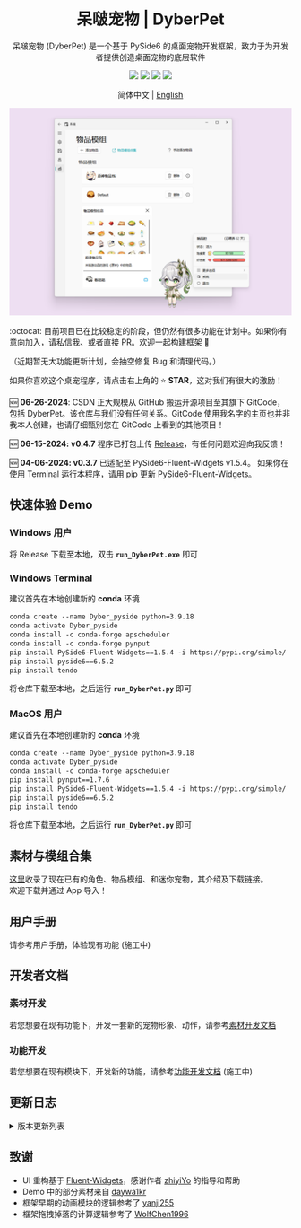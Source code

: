 <h1 align="center">
  呆啵宠物  |  DyberPet
</h1>

<p align="center">
  呆啵宠物 (DyberPet) 是一个基于 PySide6 的桌面宠物开发框架，致力于为开发者提供创造桌面宠物的底层软件
</p>

<p align="center">
  <a>
    <img src="https://img.shields.io/github/license/ChaozhongLiu/DyberPet.svg">
  </a>

  <a style="text-decoration:none">
    <img src="https://img.shields.io/github/downloads/ChaozhongLiu/DyberPet/total.svg"/>
  </a>

  <a style="text-decoration:none">
    <img src="https://img.shields.io/badge/python-3.9+-blue.svg" />
  </a>

  <a style="text-decoration:none">
    <img src="https://img.shields.io/badge/DyberPet-v0.4.9-green.svg"/>
  </a>
</p>

<p align="center">
简体中文 | <a href="README_EN.md">English</a>
</p>

![Interface](https://raw.githubusercontent.com/ChaozhongLiu/DyberPet/main/docs/DyberPet.png)

  
:octocat: 目前项目已在比较稳定的阶段，但仍然有很多功能在计划中。如果你有意向加入，请[私信我](https://space.bilibili.com/39307302)、或者直接 PR。欢迎一起构建框架 🥰 
  
（近期暂无大功能更新计划，会抽空修复 Bug 和清理代码。）
  
如果你喜欢这个桌宠程序，请点击右上角的 ⭐ **STAR**，这对我们有很大的激励！
  
:new: **06-26-2024**: CSDN 正大规模从 GitHub 搬运开源项目至其旗下 GitCode，包括 DyberPet。该仓库与我们没有任何关系。GitCode 使用我名字的主页也并非我本人创建，也请仔细甄别您在 GitCode 上看到的其他项目！
  
:new: **06-15-2024: v0.4.7** 程序已打包上传 [Release](https://github.com/ChaozhongLiu/DyberPet/releases/tag/v0.4.7)，有任何问题欢迎向我反馈！  
  
:new: **04-06-2024: v0.3.7** 已适配至 PySide6-Fluent-Widgets v1.5.4。 如果你在使用 Terminal 运行本程序，请用 pip 更新 PySide6-Fluent-Widgets。  
  
  
## 快速体验 Demo
### Windows 用户
  将 Release 下载至本地，双击 **``run_DyberPet.exe``** 即可


### Windows Terminal
  建议首先在本地创建新的 **conda** 环境  
  ```
  conda create --name Dyber_pyside python=3.9.18
  conda activate Dyber_pyside
  conda install -c conda-forge apscheduler
  conda install -c conda-forge pynput
  pip install PySide6-Fluent-Widgets==1.5.4 -i https://pypi.org/simple/
  pip install pyside6==6.5.2
  pip install tendo
  ```
  将仓库下载至本地，之后运行 **``run_DyberPet.py``** 即可

  
### MacOS 用户
  建议首先在本地创建新的 **conda** 环境  
  ```
  conda create --name Dyber_pyside python=3.9.18
  conda activate Dyber_pyside
  conda install -c conda-forge apscheduler
  pip install pynput==1.7.6
  pip install PySide6-Fluent-Widgets==1.5.4 -i https://pypi.org/simple/
  pip install pyside6==6.5.2
  pip install tendo
  ```
  将仓库下载至本地，之后运行 **``run_DyberPet.py``** 即可
  

## 素材与模组合集 

[这里](docs/collection.md)收录了现在已有的角色、物品模组、和迷你宠物，其介绍及下载链接。  
欢迎下载并通过 App 导入！
  
  

## 用户手册
请参考用户手册，体验现有功能 (施工中)




## 开发者文档
### 素材开发
若您想要在现有功能下，开发一套新的宠物形象、动作，请参考[素材开发文档](docs/art_dev.md)

### 功能开发
若您想要在现有模块下，开发新的功能，请参考[功能开发文档](README.md) (施工中)


## 更新日志

<details>
  <summary>版本更新列表</summary>
  
**v0.4.9 - 07/15/2024**
- 修复了取消专注时间再次开始后程序崩溃的 Bug
- 初始化的动作会被自动勾选加入播放列表
- 修复了部分 UI 显示不全的问题
- 优化了对话框的出现位置
- 修复了宠物默认动作存在 Anchor 时的正确初始位置

**v0.4.8 - 06/29/2024**
- 统一参数 ``set_fall`` 为 Boolean，并添加进了 settings.json 文件中

**v0.4.7 - 06/15/2024**
- 修复了系统界面一些对话框选项错误的问题
- 修复了缺少的语言类型的初始化问题
- 添加了软件更新提醒通知
- 添加了对应更新的翻译

**v0.4.6 - 05/11/2024**
- ``pet_conf.patpat`` 类型更换为 ``dict {0:"actname", 3:"actname2"}``, 可以给每个饱食度等级单独定义拍拍动画
- 更新了交互模块拍拍动画的播放逻辑，会首先按当前饱食度等级随机选取一个拍拍动画

**v0.4.5 - 05/10/2024**
- 重构了所有的数值条，解决了之前数值过小时 Bar 超出圆角边界的问题

**v0.4.4 - 05/07/2024**
- 添加了迷你宠物管理 UI 和功能
- 之前的 ``附属宠物/subpet`` 正式更名为 ``迷你宠物``
- 更新了系统面板的部分 UI

**v0.4.3 - 05/05/2024**
- 在基本设置中 添加了自定义应用主题色功能
- 在基本设置中 添加了检查更新的功能

**v0.4.2 - 05/04/2024**
- 简化了右键菜单结构
- 给宠物拖拽添加了反弹机制

**v0.4.2 - 05/03/2024**
- 添加了 ``自定义动作`` 和 ``动作设计`` 功能
- 完善了动画面板的功能和 UI
- 添加了动画面板相关的翻译
  
**v0.4.1 - 04/20/2024**
- ``ActData`` 添加了 ``special_act`` 属性
- 如果你曾在 04/18 - 04/20 之间测试使用过新的终端版本程序，或许需要删除 ``data/act_data.json`` 重新生成

**v0.4.1 - 04/18/2024**
- 在新的``ActData``基础上
  - 更新了交互模块、附件模块的逻辑
- 给 ``act``、``acc``、``anchor`` 添加了``跳过``的配置数值
  - 各模块判定为跳过动画是会按设定的逻辑执行
  - 动画模块&交互模块：按跳过的配置 图像静止不动
  - 附件模块：遇到跳过会暂时隐藏，直至下一个附件动画出现
- 下一步会开发动作模块 UI，用来自定义动作

**v0.4.0 - 04/14/2024**
- 重构了动画模块的配置数据结构 ``ActData``
- 在新的数据结构基础上
  - 更新了动画模块的逻辑
  - 更新了动画选择菜单的功能逻辑
  - ！交互模块仍未更新，可能会触发问题

**v0.3.7 - 04/09/2024**
- 给角色面板添加了更多的指南
- 角色如果包含 ``items`` 文件夹，会自动判定并导入其中的物品

**v0.3.7 - 04/06/2024**
- 通知栏剩余翻译完成
- 采用 Fluent-Widgets 优化了通知栏 UI
- 优化了缩放逻辑以避免在 MacOS 中的地面判断 bug
- 适配到了 Fluent-Widgets 1.5.4 版本；请尝试使用 pip 更新环境中的 PySide6-Fluent-Widgets

**v0.3.7 - 03/31/2024**
- 代办事项 UI 和功能完成
- 角色面板的翻译全部完成

**v0.3.6 - 03/15/2024**
- 每日进度功能代码更新
- 存档数据新增了 ``task_data.json``
  - 存档导出、快速存储时会被备份，但不会被导入
  - ``conf.py`` 中增加了 ``TaskData`` 的各种操作
  - App 启动时加载 ``settings.task_data``

**v0.3.6 - 03/05/2024**
- 专注任务功能代码基本完成
- 优化了番茄钟和专注时间倒计时UI的显示区域及其对主动画模块的影响

**v0.3.5 - 02/18/2024**
- 日常任务 UI 设计完毕
- 日常目标 UI init

**v0.3.5 - 02/04/2024**
- 日常任务 UI init

**v0.3.5 - 01/21/2024**
- 动作管理 UI init
- 将程序中几乎所有的 ``QImage`` 替换成了 ``QPixmap``，以节省内存，优化运行效率

**v0.3.4 - 01/21/2024**
- 商店购买和出售功能实装

**v0.3.4 - 01/18/2024**
- 商店 UI 同步角色属性进行刷新
  - 物品增减
  - 角色好感度变化
  - 切换角色
  - 导入存档
- 物品默认价格按星级提升

**v0.3.4 - 01/16/2024**
- 商店 UI 代码完成
  - 界面设计和代码完成
  - 实装了按字符搜索
  - 实装了按标签筛选
- 商店各项功能暂未完成

**v0.3.4 - 12/26/2023**
- 高分辨率屏幕图片缩放优化
- Avatar Label 生成方法优化
- 将默认未知 Icon 换成了空白图片

**v0.3.4 - 12/13/2023**
- BUFF系统 init
  - 物品（包括宠物）添加了 ``buff`` 属性，详见 [buffModule](DyberPet/Dashboard/buffModule.py)
  - 状态面板添加了 Buff 的运算和 UI，仍在施工中
- 薯条、汉堡、派蒙均添加了 ``buff`` 属性作为demo的例子
- ``HP`` 下降timer缩短为1分钟

**v0.3.3 - 11/28/2023**
- 宠物系统 init
  - 宠物是每个角色的宠物（宠物的宠物 hhh），作为Item Class，可被获取
  - 宠物可跟随角色，或自由活动
  - 宠物可对角色有Buff加成（未完成）
- 添加了 ``派蒙`` 作为一个宠物的例子
- **声明**：从v0.3.3起，桌宠将用``角色``指代，桌宠的宠物用``宠物``指代

**v0.3.2 - 11/24/2023**
- 背包面板刷新机制
- 金币系统 init

**v0.3.2 - 11/21/2023**
- 背包面板基本完成
- 背包空白格背景颜色更改
- 切换宠物时的刷新还未完成
- 删除了旧的背包UI
- 进行了少量的代码清理

**v0.3.2 - 11/16/2023**
- 背包面板 init
  
**v0.3.2 - 11/12/2023**
- 状态信息构建完成
- 角色面板构建完成

**v0.3.1b - 11/10/2023**
- 角色面板 init
- 状态信息日志 Widget init

**v0.3.1b - 11/05/2023**
- 修复了设置界面圆角显示不全的问题
- 优化了菜单 UI 子菜单点击的行为逻辑
- 修复了屏幕缩放导致部分组件重叠的问题
- MacOS 的兼容性改进
  - 修复附件模块无法正常显示的问题
  - 修复“前往文件夹”无法运行的问题
  - 优化窗口大小计算，但Mac仍然存在屏幕大小获取问题
  
**v0.3.1b - 10/27/2023**
- 切换了打包方式
  
**v0.3.1 - 10/21/2023**
- 切换至了 PySide6-Fluent-Widgets 1.3.3
- 修复了一些上报和未上报的潜在bug
- 补充了一些缺失的翻译
- 近期更新的本地测试完成
- release 添加 PySide6 版本


**v0.3.0a - 10/21/2023**
- 完成了物品模组功能
- 完成了物品模组的翻译


**v0.3.0a - 10/17/2023**
- 框架 main 分支迁移至 PySide6

    
**v0.3.0a - 10/08/2023**
- 框架迁移至 PySide6
- 添加了物品模组功能（未完成）

**v0.3.0a - 09/24/2023**
- 添加了系统及 UI
  - 基本设置 UI：替换了原本的设置，更贴近 Windows11；增加了语言切换设置
  - 存档管理 UI：实装了存档系统，包括存档的导出、导入，快速存档功能
  - 角色管理 UI：显示角色列表，包含启动按钮、角色信息卡片
- 存档系统改动
  - 存档改动为每个角色独立
  - 添加了新旧存档的自动转换代码
  - 添加了存档文件的各种操作（详见 [添加了系统及 UI]）
- 语言切换
  - 完成了语言切换功能
  - 新增了语言切换相关的文件：``langs.pro``, ``res/language``
  - 部分完成了中英两种语言的翻译
- 重构了原有 UI
  - 利用 PyQt5 原生功能重新实现 按分辨率和缩放改变大小
  - 优化了菜单 UI，替换为 PyQt-Fluent-Widgets RoundMenu
  - 将状态栏移动到了右键菜单中
  - 开启计划任务时，进度条会持续出现在宠物上方
  - 替换了通知窗口的关闭按钮
- 角色添加功能
  - 角色管理UI基本完成
  - 实现了角色添加的基本功能

  
**v0.2.2 - 03/14/2023**
- 数据存写大概花费0.43ms，有极小概率在该间隔内关闭软件导致数据丢失。本次优化在每次关闭前主动存储一次数据，并冻结数据，执行退出。
  
**v0.2.2 - 03/09/2023**
- 可以客制化番茄钟了
- 修复了狂爆物品的另一个大bug
  
**v0.2.2 - 03/08/2023**
- Mac不兼容通知栏关闭按钮，故优化了关闭按钮UI
  
**v0.2.2 - 03/07/2023**
- 附件动作的``follow_mouse``属性添加了``"x"`` 和 ``"y"``的选项，可单独跟随x或y轴
  
**v0.2.2 - 03/05/2023**
- 常驻动作数据结构修改，bug修复
- 同伴添加了常驻动作判定，需要在是主宠物时进行设定
  
**v0.2.2 - 03/04/2023**
- 添加了下落的前置动作``prefall``，将在鼠标松开后执行
- 背包分成了食物和收藏品两栏
  
**v0.2.2 - 03/03/2023**
- 右键菜单中增加了常驻动作选项，可以改变闲置时的默认动作，选中后将不在随机播放其他动作
  
**v0.2.2 - 03/02/2023**
- 交互功能添加了水平跟随目标的功能
- 添加了跟随鼠标的功能
- 目标跟随需要在``pet_conf.json``中定义``left``向左移动和 ``right``向右移动的动作
  
**v0.2.2 - 03/01/2023**
- 存档系统初步功能上线
  
**v0.2.1 - 02/25/2023**
- ``fv_reward``属性可设置为list，物品可出现在多个等级奖励中
  
**v0.2.1 - 02/23/2023**
- Windows系统添加了subwindow属性
- 禁用掉落时，缩放宠物不会闪回地面
  
**v0.2.1 - 02/22/2023**
- 优化了缩放机制
- 物品数量为1时不显示数字
- 优化了主宠物列表判断和默认宠物的保存方式
  
**v0.2.0 - 02/21/2023**
- MacOS 兼容性代码改进
- 增加好感度等级奖励的补偿系统
  
**v0.2.0 - 02/18/2023**
- 设置中添加了启动默认角色的选择
- 切换角色增加了问候通知
- 添加了 NoDropShadowWindowHint （为MacOS准备）
  
**v0.1.19 - 02/16/2023**
- 设置中可以静音了
- 添加了统计陪伴天数及显示铭牌的功能
  
**v0.1.18 - 02/12/2023**
- 对话框自动添加上一步按钮
- 调整了对特殊中文字符的长度计算
  
**v0.1.18 - 02/11/2023**
- 增加了附属宠物和主宠物的连接
- 保证收藏品在随机掉落中不重复出现
- 整理了可变更的系统数值
  
**v0.1.18 - 02/10/2023**
- 添加了对话界面和功能（暂未实装素材）
  
**v0.1.17 - 02/05/2023**
- 给通知系统语音添加了优先级``sound_priority``属性
- 增加了点击时的随机语音事件
- 增加了纳西妲的语音库
  
**v0.1.16 - 02/01/2023**
- 实现了多屏之间转移（测试中）
- 规避了专注时间0分0秒相关的闪退bug
- 解决了不能言说的狂爆物品惊天大bug
- 停止按钮按下后会立刻失效，避免多次结算
- 修复了快速点击鼠标微小位移造成闪现的bug
- 修复了召唤同伴放大时显示不全的问题
- 修复了一定条件下缩放宠物派蒙位置问题
  
**v0.1.15 - 01/29/2023**
- 取消屏幕缩放对图片大小的影响
- 重力加速度最小值变为0.01
- 数值栏字体固定为Times
- 设置内添加是否置顶的选项
  
**v0.1.14 - 01/28/2023**
- 修复了禁用掉落时不会触发摸摸事件的bug
- ``pets.json``转移到了``res/role/``
  
**v0.1.14 - 01/23/2023**
- ``item_config``更新
  - 添加了``fv_reward``: int，将物品设定为好感度升级奖励
  - 修复了label anchor未随缩放比例改变的bug
  - 重力加速度最小值变为0.01
  - 取消屏幕缩放比例对图片大小的影响
  
**v0.1.14 - 01/22/2023**
- ``pet_config['acc_act']``更新
  - ``timeout``：true/false 动画结束后关闭 / 不断循环
  - ``unique``：true/false 可否存在多个一样的附件
  - ``closable``：true/false 可否关闭（右键菜单关闭）
  - ``follow_main``：true/false 是否跟随主程序移动
  - ``speed_follow_main``：int 跟随主程序的移动速度
  
**v0.1.13 - 01/21/2023**
- 优化了widget size的动态变化逻辑
- 修复了没有随机动作或随机动作概率为零时的报错
- 通知栏边框变为圆弧
- 饱食度下降间隔变为 2min
- ``pet_config`` 更新
  - 添加了``subpet``，用来定义宠物的附属宠物
  - ``item_favorite``, ``item_dislike`` 变更为``dict``, 增加了物品好感度倍率数值
- ``item_config``更新
  - 添加了``type``, 可添加消耗品``consumable``和收藏品``collection``两类物品，收藏品不可使用
- ``act_config``更新
  - 添加了``anchor``属性，将根据锚点自动移动动画
- 开始施工语言更换
  
**v0.1.12 - 01/15/2023**
- 待机动作（default）将持续进行
- 更改了数值模块的逻辑，目前所有宠物共用一套数值
  - 删除了``pet_config``中的 ``gravity``, ``hp_interval``, ``fv_interval``
- 进程多开被禁止，以防数据存储混乱
- 多开禁止的情况下，为了能够让多个宠物同屏，增加了``召唤同伴``的功能
- 增加了鼠标点击触发的``摸摸事件``，宠物可定义摸摸的动作，并大概率触发向上浮动的心心，小概率获得物品掉落
- 增加了物品掉落的动画，掉落物品呈抛物线掉落在底部任务栏

**v0.1.11 - 01/07/2023**
- 添加了设置界面，可以改变大小、重力、拖拽速度、音量
- 添加了组件动作：现在支持动作包含另一个动画的功能（具体见素材开发文档）
- 物品使用添加了宠物喜爱度的分级，可设置不同的声音、动作
- 支持宠物自定义通知图标和声音，在``res/role/NAME/note/`` 中添加 （具体见素材开发文档）
- 宠物移动行为增加了屏幕边界
  
**v0.1.10 - 12/28/2022**
- 通知栏的图标和声音与 note_type 关联，可在 ``res/role/PETNAME/note/note_config.json`` 中自定义
  
**v0.1.10 - 12/27/2022**
- 更新了提醒事项的 UI
- 更新了饱食度随时间下降的计算逻辑，每一分钟都会变化，但只显示百分比，与用户定义的 ``hp_interval`` 相关
  
**v0.1.9 - 12/25/2022**
- 更新了番茄钟和专注时间的 UI
- 番茄钟和专注时间的开始和取消移动到了各自的界面内，不再使用菜单进行
- 专注时间可以暂停了
- 专注时间取消也会按已经行的时长获取物品奖励
  
**v0.1.8 - 12/21/2022**
- 界面大小加入了屏幕缩放比例的考虑
- UI 仍然没有全部完成
- 加入了圣诞限定小猫角色
  
**v0.1.8 - 12/19/2022**
- 交互模块QTimer变为更加精准的Timer
  
**v0.1.8 - 12/18/2022**
- 数值系统更新：健康值和心情值替换为 饱食度、好感度，并更新了数值系统及其 UI
- 增加了更多模块连接
  - 数值改变将影响随即动作的触发几率、每个动作的具体概率
  - 动作和物品将伴随好感度提升解锁
  - 更多细节将在用户手册和素材开发文档中更新
- 下落动作细分为 下落中 + 落地动作 两个部分
- 更新了背包系统的 UI，后续将逐渐更新所有的 UI 界面
  
**v0.1.7 - 12/11/2022**
- 添加了计划任务完成后的物品掉落事件

**v0.1.7 - 12/10/2022**
- 添加了背包系统，可以使用宠物获得的物品（目前只是功能测试阶段，UI极其丑陋，甚至不一致）
  - 在 settings 中增加了 pet_data，用来存储宠物数值和物品的数据
  - 添加了 item_data 和 ``res/items/item_config.json``，用于素材开发中设定物品属性（素材开发文档待更新）
  - 完善了背包交互的一系列可能行为的系统反馈，尽可能考虑了各种情况（可能仍然有bug）
  - 连接了物品使用与数值变化、动画播放
- 添加了通知系统，将取代旧版本中的对话框
  - 定义了 QToaster class 及目前定义的通知类型字段
  - 通知消息会伴随喵叫声
  - 为物品使用和数值变化添加了通知
  - 为计划任务添加了通知，删除了对话框显示（代码仍然在）

**v0.1.6 - 12/03/2022**
- 添加了提醒事项的到时提醒
- 添加了间隔提醒功能
- 关闭宠物后，备忘录会保留
- 添加了对话显示的排队系统，避免冲突

**v0.1.6 - 12/02/2022**
- 添加了专注时间功能
- 添加了番茄时钟和专注时间的倒计时
- 添加了提醒事项（备忘录）
- 该版本下，健康和心情会不断下降，暂时没有和其他功能连接，会在后续版本中添加

**v0.1.5 - 11/27/2022**
- 解决了使用 ``apscheduler`` 时 ``pyinstaller`` 的 bug
- 添加了番茄时间功能

**v0.1.5 - 11/26/2022**
- 采用 ``apscheduler`` 规范化了计划任务模块
- 增加了宠物数值相关数据的读取、修改、存储系统
- 重构了文件夹结构

**v0.1.5 - 11/25/2022**
- 增加了对话框和显示对话的功能
- 增加了计划任务模块
- 计划任务模块增加任务：运行时打招呼、健康和心情随时间下降

**v0.1.4 - 11/23/2022**
- 增加了心情数值
- 更新了呆啵宠物的图标

**v0.1.4 - 11/20/2022**
- 增加了鼠标停留时数值系统的显示 （未实装功能）

**v0.1.3 - 11/19/2022**
- 模块化重构了项目代码

**v0.1.2 - 11/14/2022**
- 最初版本上线


</details>

## 致谢
- UI 重构基于 [Fluent-Widgets](https://github.com/zhiyiYo/PyQt-Fluent-Widgets)，感谢作者 [zhiyiYo](https://github.com/zhiyiYo) 的指导和帮助
- Demo 中的部分素材来自 [daywa1kr](https://github.com/daywa1kr/Desktop-Cat)
- 框架早期的动画模块的逻辑参考了 [yanji255](https://toscode.gitee.com/yanji255/desktop_pet/)  
- 框架拖拽掉落的计算逻辑参考了 [WolfChen1996](https://github.com/WolfChen1996/DesktopPet)
